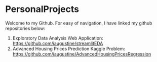 # PersonalProjects

Welcome to my Github. For easy of navigation, I have linked my github repositories below:

1. Exploratory Data Analysis Web Application: https://github.com/iaugustine/streamlitEDA
2. Advanced Housing Prices Prediction Kaggle Problem: https://github.com/iaugustine/AdvancedHousingPricesRegression
